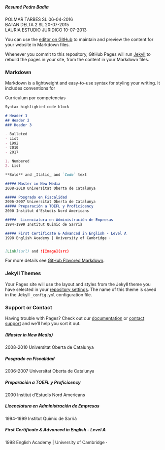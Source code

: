 ##### Resumé Pedro Badia

POLMAR TARBES  SL	06-04-2016 	
BATAN DELTA 2 SL	20-07-2015 	
LAURIA ESTUDIO JURIDICO 10-07-2013 

You can use the [editor on GitHub](https://github.com/economistas/github.io/edit/master/index.md) to maintain and preview the content for your website in Markdown files.

Whenever you commit to this repository, GitHub Pages will run [Jekyll](https://jekyllrb.com/) to rebuild the pages in your site, from the content in your Markdown files.

### Markdown

Markdown is a lightweight and easy-to-use syntax for styling your writing. It includes conventions for

Curriculum por competencias

```markdown
Syntax highlighted code block

# Header 1
## Header 2
### Header 3

- Bulleted
- List
- 1992
- 2010
- 2017

1. Numbered
2. List

**Bold** and _Italic_ and `Code` text

##### Master in New Media
2008-2010 Universitat Oberta de Catalunya 

##### Posgrado en Fiscalidad
2006-2007 Universitat Oberta de Catalunya 
##### Preparación a TOEFL y Proficicency
2000 Institut d'Estudis Nord Americans

#####  Licenciatura en Administración de Empresas
1994-1999 Institut Quimic de Sarrià

##### First Certificate & Advanced in English - Level A
1998 English Academy | University of Cambridge ·


[Link](url) and ![Image](src)
```

For more details see [GitHub Flavored Markdown](https://guides.github.com/features/mastering-markdown/).



### Jekyll Themes

Your Pages site will use the layout and styles from the Jekyll theme you have selected in your [repository settings](https://github.com/economistas/github.io/settings). The name of this theme is saved in the Jekyll `_config.yml` configuration file.

### Support or Contact

Having trouble with Pages? Check out our [documentation](https://help.github.com/categories/github-pages-basics/) or [contact support](https://github.com/contact) and we’ll help you sort it out.

##### (Master in New Media)
2008-2010 Universitat Oberta de Catalunya 

##### Posgrado en Fiscalidad
2006-2007 Universitat Oberta de Catalunya 
##### Preparación a TOEFL y Proficicency
2000 Institut d'Estudis Nord Americans

#####  Licenciatura en Administración de Empresas
1994-1999 Institut Quimic de Sarrià

##### First Certificate & Advanced in English - Level A
1998 English Academy | University of Cambridge ·

